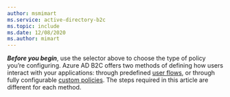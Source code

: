 ```yaml
---
author: msmimart
ms.service: active-directory-b2c
ms.topic: include
ms.date: 12/08/2020
ms.author: mimart
---
```

***Before you begin***, use the selector above to choose the type of policy you’re configuring. Azure AD B2C offers two methods of defining how users interact with your applications: through predefined [user flows](../articles/active-directory-b2c/user-flow-overview.md), or through fully configurable [custom policies](../articles/active-directory-b2c/custom-policy-overview.md). The steps required in this article are different for each method. 	
